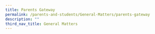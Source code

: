 ```yaml
---
title: Parents Gateway
permalink: /parents-and-students/General-Matters/parents-gateway
description: ""
third_nav_title: General Matters
---
```


